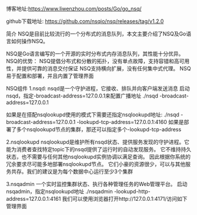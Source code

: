 博客地址:https://www.liwenzhou.com/posts/Go/go_nsq/

github下载地址: https://github.com/nsqio/nsq/releases/tag/v1.2.0

简介
NSQ是目前比较流行的一个分布式的消息队列，本文主要介绍了NSQ及Go语言如何操作NSQ。

NSQ是Go语言编写的一个开源的实时分布式内存消息队列，其性能十分优异。 NSQ的优势：
    NSQ提倡分布式和分散的拓扑，没有单点故障，支持容错和高可用性，并提供可靠的消息交付保证
    NSQ支持横向扩展，没有任何集中式代理。
    NSQ易于配置和部署，并且内置了管理界面
    
NSQ组件
1.nsqd: nsqd是一个守护进程，它接收、排队并向客户端发送消息
启动nsqd，指定-broadcast-address=127.0.0.1来配置广播地址
./nsqd -broadcast-address=127.0.0.1

如果是在搭配nsqlookupd使用的模式下需要还指定nsqlookupd地址:
./nsqd -broadcast-address=127.0.0.1 -lookupd-tcp-address=127.0.0.1:4160
如果是部署了多个nsqlookupd节点的集群，那还可以指定多个-lookupd-tcp-address

2.nsqlookupd
nsqlookupd是维护所有nsqd状态、提供服务发现的守护进程。它能为消费者查找特定topic下的nsqd提供了运行时的自动发现服务。 
它不维持持久状态，也不需要与任何其他nsqlookupd实例协调以满足查询。
因此根据你系统的冗余要求尽可能多地部署nsqlookupd节点。
它们小豪的资源很少，可以与其他服务共存。我们的建议是为每个数据中心运行至少3个集群

3.nsqadmin
一个实时监控集群状态、执行各种管理任务的Web管理平台。 启动nsqadmin，指定nsqlookupd地址
./nsqadmin -lookupd-http-address=127.0.0.1:4161
我们可以使用浏览器打开http://127.0.0.1:4171/访问如下管理界面
